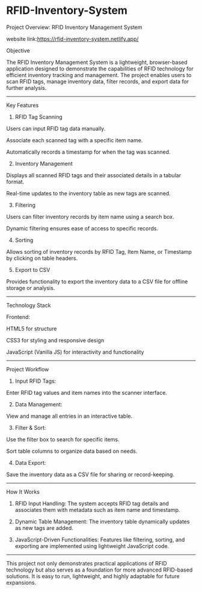 # RFID-Inventory-System
Project Overview: RFID Inventory Management System

website link:https://rfid-inventory-system.netlify.app/

Objective

The RFID Inventory Management System is a lightweight, browser-based application designed to demonstrate the capabilities of RFID technology for efficient inventory tracking and management. The project enables users to scan RFID tags, manage inventory data, filter records, and export data for further analysis.


---

Key Features

1. RFID Tag Scanning

Users can input RFID tag data manually.

Associate each scanned tag with a specific item name.

Automatically records a timestamp for when the tag was scanned.



2. Inventory Management

Displays all scanned RFID tags and their associated details in a tabular format.

Real-time updates to the inventory table as new tags are scanned.



3. Filtering

Users can filter inventory records by item name using a search box.

Dynamic filtering ensures ease of access to specific records.



4. Sorting

Allows sorting of inventory records by RFID Tag, Item Name, or Timestamp by clicking on table headers.



5. Export to CSV

Provides functionality to export the inventory data to a CSV file for offline storage or analysis.





---

Technology Stack

Frontend:

HTML5 for structure

CSS3 for styling and responsive design

JavaScript (Vanilla JS) for interactivity and functionality

---

Project Workflow

1. Input RFID Tags:

Enter RFID tag values and item names into the scanner interface.



2. Data Management:

View and manage all entries in an interactive table.



3. Filter & Sort:

Use the filter box to search for specific items.

Sort table columns to organize data based on needs.



4. Data Export:

Save the inventory data as a CSV file for sharing or record-keeping.





---

How It Works

1. RFID Input Handling:
The system accepts RFID tag details and associates them with metadata such as item name and timestamp.


2. Dynamic Table Management:
The inventory table dynamically updates as new tags are added.


3. JavaScript-Driven Functionalities:
Features like filtering, sorting, and exporting are implemented using lightweight JavaScript code.

---

This project not only demonstrates practical applications of RFID technology but also serves as a foundation for more advanced RFID-based solutions. It is easy to run, lightweight, and highly adaptable for future expansions.

